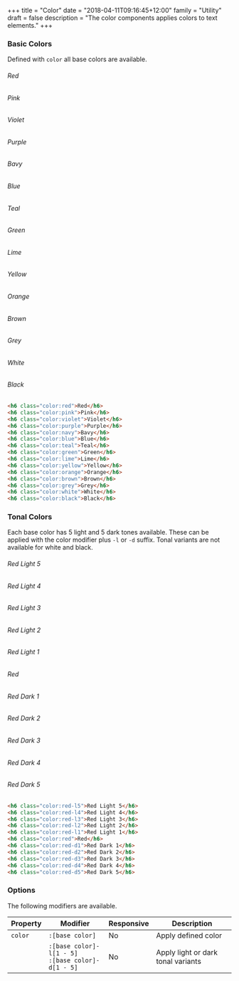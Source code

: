 +++
title = "Color"
date = "2018-04-11T09:16:45+12:00"
family = "Utility"
draft = false
description = "The color components applies colors to text elements."
+++

### Basic Colors

Defined with `color` all base colors are available.

<h6 class="font-height:0 font-weight:medium margin:u0 margin-bottom:u2 color:red">Red</h6>
<h6 class="font-height:0 font-weight:medium margin:u0 margin-bottom:u2 color:pink">Pink</h6>
<h6 class="font-height:0 font-weight:medium margin:u0 margin-bottom:u2 color:violet">Violet</h6>
<h6 class="font-height:0 font-weight:medium margin:u0 margin-bottom:u2 color:purple">Purple</h6>
<h6 class="font-height:0 font-weight:medium margin:u0 margin-bottom:u2 color:navy">Bavy</h6>
<h6 class="font-height:0 font-weight:medium margin:u0 margin-bottom:u2 color:blue">Blue</h6>
<h6 class="font-height:0 font-weight:medium margin:u0 margin-bottom:u2 color:teal">Teal</h6>
<h6 class="font-height:0 font-weight:medium margin:u0 margin-bottom:u2 color:green">Green</h6>
<h6 class="font-height:0 font-weight:medium margin:u0 margin-bottom:u2 color:lime">Lime</h6>
<h6 class="font-height:0 font-weight:medium margin:u0 margin-bottom:u2 color:yellow">Yellow</h6>
<h6 class="font-height:0 font-weight:medium margin:u0 margin-bottom:u2 color:orange">Orange</h6>
<h6 class="font-height:0 font-weight:medium margin:u0 margin-bottom:u2 color:brown">Brown</h6>
<h6 class="font-height:0 font-weight:medium margin:u0 margin-bottom:u2 color:grey">Grey</h6>
<h6 class="font-height:0 font-weight:medium margin:u0 margin-bottom:u2 color:white fill:black display:inline-block">White</h6>
<h6 class="font-height:0 font-weight:medium margin:u0 margin-bottom:u4 color:black">Black</h6>


```html
<h6 class="color:red">Red</h6>
<h6 class="color:pink">Pink</h6>
<h6 class="color:violet">Violet</h6>
<h6 class="color:purple">Purple</h6>
<h6 class="color:navy">Bavy</h6>
<h6 class="color:blue">Blue</h6>
<h6 class="color:teal">Teal</h6>
<h6 class="color:green">Green</h6>
<h6 class="color:lime">Lime</h6>
<h6 class="color:yellow">Yellow</h6>
<h6 class="color:orange">Orange</h6>
<h6 class="color:brown">Brown</h6>
<h6 class="color:grey">Grey</h6>
<h6 class="color:white">White</h6>
<h6 class="color:black">Black</h6>
```

### Tonal Colors

Each base color has 5 light and 5 dark tones available. These can be applied with the color modifier plus `-l` or `-d` suffix. Tonal variants are not available for white and black.

<h6 class="font-height:0 font-weight:medium margin:u0 margin-bottom:u2 color:red-l5">Red Light 5</h6>
<h6 class="font-height:0 font-weight:medium margin:u0 margin-bottom:u2 color:red-l4">Red Light 4</h6>
<h6 class="font-height:0 font-weight:medium margin:u0 margin-bottom:u2 color:red-l3">Red Light 3</h6>
<h6 class="font-height:0 font-weight:medium margin:u0 margin-bottom:u2 color:red-l2">Red Light 2</h6>
<h6 class="font-height:0 font-weight:medium margin:u0 margin-bottom:u2 color:red-l1">Red Light 1</h6>
<h6 class="font-height:0 font-weight:medium margin:u0 margin-bottom:u2 color:red">Red</h6>
<h6 class="font-height:0 font-weight:medium margin:u0 margin-bottom:u2 color:red-d1">Red Dark 1</h6>
<h6 class="font-height:0 font-weight:medium margin:u0 margin-bottom:u2 color:red-d2">Red Dark 2</h6>
<h6 class="font-height:0 font-weight:medium margin:u0 margin-bottom:u2 color:red-d3">Red Dark 3</h6>
<h6 class="font-height:0 font-weight:medium margin:u0 margin-bottom:u2 color:red-d4">Red Dark 4</h6>
<h6 class="font-height:0 font-weight:medium margin:u0 margin-bottom:u4 color:red-d5">Red Dark 5</h6>

```html
<h6 class="color:red-l5">Red Light 5</h6>
<h6 class="color:red-l4">Red Light 4</h6>
<h6 class="color:red-l3">Red Light 3</h6>
<h6 class="color:red-l2">Red Light 2</h6>
<h6 class="color:red-l1">Red Light 1</h6>
<h6 class="color:red">Red</h6>
<h6 class="color:red-d1">Red Dark 1</h6>
<h6 class="color:red-d2">Red Dark 2</h6>
<h6 class="color:red-d3">Red Dark 3</h6>
<h6 class="color:red-d4">Red Dark 4</h6>
<h6 class="color:red-d5">Red Dark 5</h6>
```

### Options

The following modifiers are available.

<table class="table width:100% table:pile table@sm:unpile">
  <thead>
    <tr>
      <th>
        Property
      </th>
      <th>
        Modifier
      </th>
      <th>
        Responsive
      </th>
      <th>
        Description
      </th>
    </tr>
  </thead>
  <tr>
    <td data-label="Properties">
      <code>color</code>
    </td>
    <td data-label="Attributes">
      <code>:[base color]</code>
    </td>
    <td data-label="Responsive">
      No
    </td>
    <td>
      Apply defined color
    </td>
  </tr>
  <tr>
    <td data-label="Properties">
    </td>
    <td data-label="Attributes">
      <code class="margin:u0">:[base color]-l[1 - 5]</code><br>
      <code class="margin:u0">:[base color]-d[1 - 5]</code>
    </td>
    <td data-label="Responsive">
      No
    </td>
    <td>
      Apply light or dark tonal variants
    </td>
  </tr>
</table>
